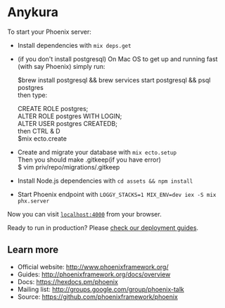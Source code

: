 # Anykura

To start your Phoenix server:

  * Install dependencies with `mix deps.get`
  * (if you don't install postgresql)
    On Mac OS to get up and running fast (with say Phoenix) simply run:

    $brew install postgresql && brew services start postgresql && psql postgres  
    then type:  
  
    CREATE ROLE postgres;  
    ALTER ROLE postgres WITH LOGIN;  
    ALTER USER postgres CREATEDB;  
    then CTRL & D  
    $mix ecto.create  
  * Create and migrate your database with `mix ecto.setup`  
    Then you should make .gitkeep(if you have error)  
    $ vim priv/repo/migrations/.gitkeep   
  * Install Node.js dependencies with `cd assets && npm install`
  * Start Phoenix endpoint with `LOGGY_STACKS=1 MIX_ENV=dev iex -S mix phx.server`

Now you can visit [`localhost:4000`](http://localhost:4000) from your browser.

Ready to run in production? Please [check our deployment guides](http://www.phoenixframework.org/docs/deployment).

## Learn more

  * Official website: http://www.phoenixframework.org/
  * Guides: http://phoenixframework.org/docs/overview
  * Docs: https://hexdocs.pm/phoenix
  * Mailing list: http://groups.google.com/group/phoenix-talk
  * Source: https://github.com/phoenixframework/phoenix
